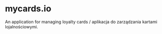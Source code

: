 # mycards.io
An application for managing loyalty cards / aplikacja do zarządzania kartami lojalnościowymi.
